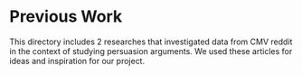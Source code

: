 # Previous Work

This directory includes 2 researches that investigated data from CMV reddit in the context of studying persuasion arguments. 
We used these articles for ideas and inspiration for our project.